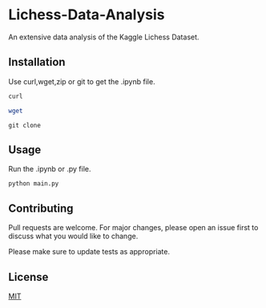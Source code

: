 # Lichess-Data-Analysis

An extensive data analysis of the Kaggle Lichess Dataset.

## Installation

Use curl,wget,zip or git to get the .ipynb file.

```bash 
curl 
```
```sh
wget 
```
```git
git clone 
```

## Usage

Run the .ipynb or .py file.

```python3
python main.py
```

## Contributing
Pull requests are welcome. For major changes, please open an issue first to discuss what you would like to change.

Please make sure to update tests as appropriate.

## License
[MIT](https://choosealicense.com/licenses/mit/)
